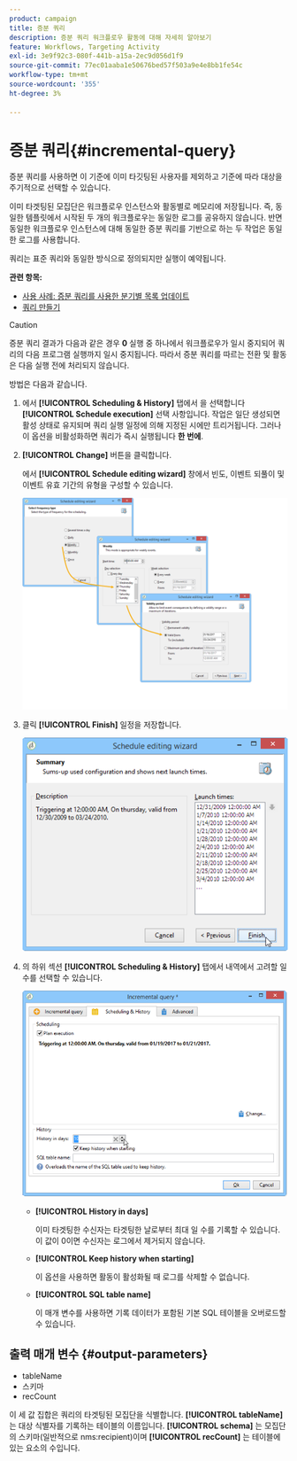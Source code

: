 ```yaml
---
product: campaign
title: 증분 쿼리
description: 증분 쿼리 워크플로우 활동에 대해 자세히 알아보기
feature: Workflows, Targeting Activity
exl-id: 3e9f92c3-080f-441b-a15a-2ec9d056d1f9
source-git-commit: 77ec01aaba1e50676bed57f503a9e4e8bb1fe54c
workflow-type: tm+mt
source-wordcount: '355'
ht-degree: 3%

---
```


# 증분 쿼리{#incremental-query}



증분 쿼리를 사용하면 이 기준에 이미 타깃팅된 사용자를 제외하고 기준에 따라 대상을 주기적으로 선택할 수 있습니다.

이미 타겟팅된 모집단은 워크플로우 인스턴스와 활동별로 메모리에 저장됩니다. 즉, 동일한 템플릿에서 시작된 두 개의 워크플로우는 동일한 로그를 공유하지 않습니다. 반면 동일한 워크플로우 인스턴스에 대해 동일한 증분 쿼리를 기반으로 하는 두 작업은 동일한 로그를 사용합니다.

쿼리는 표준 쿼리와 동일한 방식으로 정의되지만 실행이 예약됩니다.

**관련 항목:**

* [사용 사례: 증분 쿼리를 사용한 분기별 목록 업데이트](quarterly-list-update.md)
* [쿼리 만들기](query.md#creating-a-query)

>[!CAUTION]
>
>증분 쿼리 결과가 다음과 같은 경우 **0** 실행 중 하나에서 워크플로우가 일시 중지되어 쿼리의 다음 프로그램 실행까지 일시 중지됩니다. 따라서 증분 쿼리를 따르는 전환 및 활동은 다음 실행 전에 처리되지 않습니다.

방법은 다음과 같습니다.

1. 에서 **[!UICONTROL Scheduling & History]** 탭에서 을 선택합니다 **[!UICONTROL Schedule execution]** 선택 사항입니다. 작업은 일단 생성되면 활성 상태로 유지되며 쿼리 실행 일정에 의해 지정된 시에만 트리거됩니다. 그러나 이 옵션을 비활성화하면 쿼리가 즉시 실행됩니다 **한 번에**.
1. **[!UICONTROL Change]** 버튼을 클릭합니다.

   에서 **[!UICONTROL Schedule editing wizard]** 창에서 빈도, 이벤트 되풀이 및 이벤트 유효 기간의 유형을 구성할 수 있습니다.

   ![](assets/s_user_segmentation_wizard_11.png)

1. 클릭 **[!UICONTROL Finish]** 일정을 저장합니다.

   ![](assets/s_user_segmentation_wizard_valid.png)

1. 의 하위 섹션 **[!UICONTROL Scheduling & History]** 탭에서 내역에서 고려할 일 수를 선택할 수 있습니다.

   ![](assets/edit_request_inc.png)

   * **[!UICONTROL History in days]**

      이미 타겟팅한 수신자는 타겟팅한 날로부터 최대 일 수를 기록할 수 있습니다. 이 값이 0이면 수신자는 로그에서 제거되지 않습니다.

   * **[!UICONTROL Keep history when starting]**

      이 옵션을 사용하면 활동이 활성화될 때 로그를 삭제할 수 없습니다.

   * **[!UICONTROL SQL table name]**

      이 매개 변수를 사용하면 기록 데이터가 포함된 기본 SQL 테이블을 오버로드할 수 있습니다.

## 출력 매개 변수 {#output-parameters}

* tableName
* 스키마
* recCount

이 세 값 집합은 쿼리의 타겟팅된 모집단을 식별합니다. **[!UICONTROL tableName]** 는 대상 식별자를 기록하는 테이블의 이름입니다. **[!UICONTROL schema]** 는 모집단의 스키마(일반적으로 nms:recipient)이며 **[!UICONTROL recCount]** 는 테이블에 있는 요소의 수입니다.
